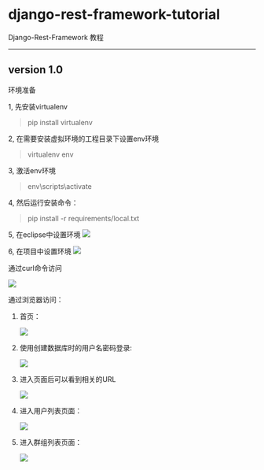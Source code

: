 # django-rest-framework-tutorial
Django-Rest-Framework 教程



----------
## version 1.0 ##



环境准备

1, 先安装virtualenv
	
> pip install virtualenv

2, 在需要安装虚拟环境的工程目录下设置env环境
> virtualenv env

3, 激活env环境
> env\scripts\activate

4, 然后运行安装命令：

> pip install -r requirements/local.txt

5, 在eclipse中设置环境
	![](https://raw.githubusercontent.com/CoderDream/django-rest-framework-tutorial/master/docs/snapshot/v1.0/v010007.png)


6, 在项目中设置环境
	![](https://raw.githubusercontent.com/CoderDream/django-rest-framework-tutorial/master/docs/snapshot/v1.0/v010008.png)



通过curl命令访问

![](https://raw.githubusercontent.com/CoderDream/django-rest-framework-tutorial/master/docs/snapshot/v1.0/v010001.jpg)



通过浏览器访问：

1. 首页：

	![](https://raw.githubusercontent.com/CoderDream/django-rest-framework-tutorial/master/docs/snapshot/v1.0/v010002.jpg)

2. 使用创建数据库时的用户名密码登录:

	![](https://raw.githubusercontent.com/CoderDream/django-rest-framework-tutorial/master/docs/snapshot/v1.0/v010003.jpg)

3. 进入页面后可以看到相关的URL

	![](https://raw.githubusercontent.com/CoderDream/django-rest-framework-tutorial/master/docs/snapshot/v1.0/v010004.jpg)

4. 进入用户列表页面：

	![](https://raw.githubusercontent.com/CoderDream/django-rest-framework-tutorial/master/docs/snapshot/v1.0/v010005.jpg)

5. 进入群组列表页面：

	![](https://raw.githubusercontent.com/CoderDream/django-rest-framework-tutorial/master/docs/snapshot/v1.0/v010006.jpg)


